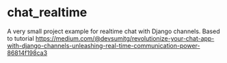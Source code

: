 # chat_realtime
A very small project example for realtime chat with Django channels. Based to tutorial https://medium.com/@devsumitg/revolutionize-your-chat-app-with-django-channels-unleashing-real-time-communication-power-86814f198ca3
